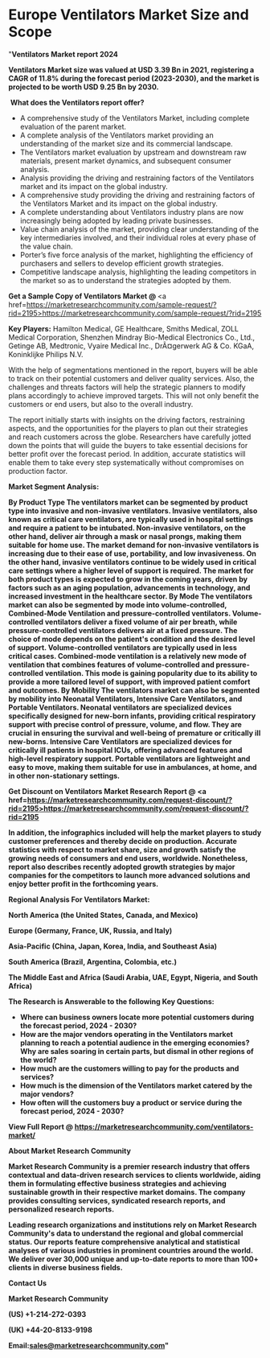 # Europe Ventilators Market Size and Scope 
"<strong>Ventilators Market report 2024</strong>

<strong>Ventilators Market size was valued at USD 3.39 Bn in 2021, registering a CAGR of 11.8% during the forecast period (2023-2030), and the market is projected to be worth USD 9.25 Bn by 2030.</strong>

 <strong><b>What does the Ventilators report offer?</b></strong>
<ul>
  <li>A comprehensive study of the Ventilators Market, including complete evaluation of the parent market.</li>
  <li>A complete analysis of the Ventilators market providing an understanding of the market size and its commercial landscape.</li>
  <li>The Ventilators market evaluation by upstream and downstream raw materials, present market dynamics, and subsequent consumer analysis.</li>
  <li>Analysis providing the driving and restraining factors of the Ventilators market and its impact on the global industry.</li>
  <li>A comprehensive study providing the driving and restraining factors of the Ventilators Market and its impact on the global industry.</li>
  <li>A complete understanding about Ventilators industry plans are now increasingly being adopted by leading private businesses.</li>
  <li>Value chain analysis of the market, providing clear understanding of the key intermediaries involved, and their individual roles at every phase of the value chain.</li>
  <li>Porter’s five force analysis of the market, highlighting the efficiency of purchasers and sellers to develop efficient growth strategies.</li>
  <li>Competitive landscape analysis, highlighting the leading competitors in the market so as to understand the strategies adopted by them.</li>
</ul>

<strong>Get a Sample Copy of Ventilators Market @ </strong><a href=https://marketresearchcommunity.com/sample-request/?rid=2195><u>https://marketresearchcommunity.com/sample-request/?rid=2195</u></a>

<strong>Key Players:</strong> 
Hamilton Medical, GE Healthcare, Smiths Medical, ZOLL Medical Corporation, Shenzhen Mindray Bio-Medical Electronics Co., Ltd., Getinge AB, Medtronic, Vyaire Medical Inc., DrÃ¤gerwerk AG &amp; Co. KGaA, Koninklijke Philips N.V.

With the help of segmentations mentioned in the report, buyers will be able to track on their potential customers and deliver quality services. Also, the challenges and threats factors will help the strategic planners to modify plans accordingly to achieve improved targets. This will not only benefit the customers or end users, but also to the overall industry.

The report initially starts with insights on the driving factors, restraining aspects, and the opportunities for the players to plan out their strategies and reach customers across the globe. Researchers have carefully jotted down the points that will guide the buyers to take essential decisions for better profit over the forecast period. In addition, accurate statistics will enable them to take every step systematically without compromises on production factor.

<strong>Market Segment Analysis:</strong>


<strong><strong>By Product Type</strong></h4>
The ventilators market can be segmented by product type into invasive and non-invasive ventilators. Invasive ventilators, also known as critical care ventilators, are typically used in hospital settings and require a patient to be intubated. Non-invasive ventilators, on the other hand, deliver air through a mask or nasal prongs, making them suitable for home use. The market demand for non-invasive ventilators is increasing due to their ease of use, portability, and low invasiveness. On the other hand, invasive ventilators continue to be widely used in critical care settings where a higher level of support is required. The market for both product types is expected to grow in the coming years, driven by factors such as an aging population, advancements in technology, and increased investment in the healthcare sector.
<strong><strong>By Mode</strong></h4>
The ventilators market can also be segmented by mode into volume-controlled, Combined-Mode Ventilation and pressure-controlled ventilators. Volume-controlled ventilators deliver a fixed volume of air per breath, while pressure-controlled ventilators delivers air at a fixed pressure. The choice of mode depends on the patient's condition and the desired level of support. Volume-controlled ventilators are typically used in less critical cases. Combined-mode ventilation is a relatively new mode of ventilation that combines features of volume-controlled and pressure-controlled ventilation. This mode is gaining popularity due to its ability to provide a more tailored level of support, with improved patient comfort and outcomes.
<strong><strong>By Mobility</strong></h4>
The ventilators market can also be segmented by mobility into Neonatal Ventilators, Intensive Care Ventilators, and Portable Ventilators. Neonatal ventilators are specialized devices specifically designed for new-born infants, providing critical respiratory support with precise control of pressure, volume, and flow. They are crucial in ensuring the survival and well-being of premature or critically ill new-borns. Intensive Care Ventilators are specialized devices for critically ill patients in hospital ICUs, offering advanced features and high-level respiratory support. Portable ventilators are lightweight and easy to move, making them suitable for use in ambulances, at home, and in other non-stationary settings.

<strong>Get Discount on Ventilators Market Research Report @ </b></strong><a href=https://marketresearchcommunity.com/request-discount/?rid=2195><u>https://marketresearchcommunity.com/request-discount/?rid=2195</u></a>

In addition, the infographics included will help the market players to study customer preferences and thereby decide on production. Accurate statistics with respect to market share, size and growth satisfy the growing needs of consumers and end users, worldwide. Nonetheless, report also describes recently adopted growth strategies by major companies for the competitors to launch more advanced solutions and enjoy better profit in the forthcoming years.

<strong>Regional Analysis For Ventilators Market:</strong>

<strong>North America</strong> (the United States, Canada, and Mexico)

<strong>Europe</strong> (Germany, France, UK, Russia, and Italy)

<strong>Asia-Pacific</strong> (China, Japan, Korea, India, and Southeast Asia)

<strong>South America</strong> (Brazil, Argentina, Colombia, etc.)

<strong>The Middle East and Africa</strong> (Saudi Arabia, UAE, Egypt, Nigeria, and South Africa)

<strong>The Research is Answerable to the following Key Questions:</strong>
<ul>
 	<li>Where can business owners locate more potential customers during the forecast period, 2024 - 2030?</li>
 	<li>How are the major vendors operating in the Ventilators market planning to reach a potential audience in the emerging economies? Why are sales soaring in certain parts, but dismal in other regions of the world?</li>
 	<li>How much are the customers willing to pay for the products and services?</li>
 	<li>How much is the dimension of the Ventilators market catered by the major vendors?</li>
 	<li>How often will the customers buy a product or service during the forecast period, 2024 - 2030?</li>
</ul>

<strong>View Full Report @</strong> <a href=https://marketresearchcommunity.com/ventilators-market/>https://marketresearchcommunity.com/ventilators-market/</a>

<strong>About Market Research Community</strong>

Market Research Community is a premier research industry that offers contextual and data-driven research services to clients worldwide, aiding them in formulating effective business strategies and achieving sustainable growth in their respective market domains. The company provides consulting services, syndicated research reports, and personalized research reports.

Leading research organizations and institutions rely on Market Research Community's data to understand the regional and global commercial status. Our reports feature comprehensive analytical and statistical analyses of various industries in prominent countries around the world. We deliver over 30,000 unique and up-to-date reports to more than 100+ clients in diverse business fields.

<strong>Contact Us</strong>

<strong>Market Research Community</strong>

(US) +1-214-272-0393

(UK) +44-20-8133-9198

<strong>Email:</strong>sales@marketresearchcommunity.com"
